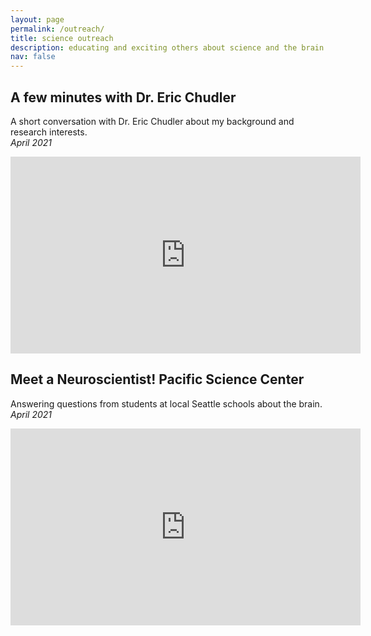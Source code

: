 ```yaml
---
layout: page
permalink: /outreach/
title: science outreach
description: educating and exciting others about science and the brain
nav: false
---
```


## A few minutes with Dr. Eric Chudler
A short conversation with Dr. Eric Chudler about my background and research interests.  
*April 2021*

<iframe width="560" height="315" 
src="https://www.youtube.com/embed/ddBwW74bv6w" 
title="YouTube video player" 
frameborder="0" 
allow="accelerometer; autoplay; clipboard-write; encrypted-media; gyroscope; picture-in-picture" allowfullscreen></iframe>

<p></p>

## Meet a Neuroscientist! Pacific Science Center
Answering questions from students at local Seattle schools about the brain.  
*April 2021*

<iframe width="560" height="315" 
src="https://www.youtube.com/embed/7WwiESwbw_8" 
title="YouTube video player" 
frameborder="0" 
allow="accelerometer; autoplay; clipboard-write; encrypted-media; gyroscope; picture-in-picture" allowfullscreen></iframe>


